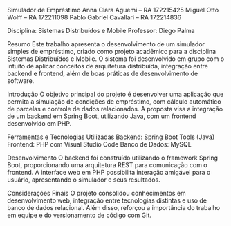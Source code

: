 Simulador de Empréstimo
Anna Clara Aguemi – RA 172215425
Miguel Otto Wolff – RA 172211098
Pablo Gabriel Cavallari – RA 172214836

Disciplina: Sistemas Distribuídos e Mobile
Professor: Diego Palma

Resumo
Este trabalho apresenta o desenvolvimento de um simulador simples de empréstimo, criado como projeto acadêmico para a disciplina Sistemas Distribuídos e Mobile. O sistema foi desenvolvido em grupo com o intuito de aplicar conceitos de arquitetura distribuída, integração entre backend e frontend, além de boas práticas de desenvolvimento de software.

Introdução
O objetivo principal do projeto é desenvolver uma aplicação que permita a simulação de condições de empréstimo, com cálculo automático de parcelas e controle de dados relacionados. A proposta visa a integração de um backend em Spring Boot, utilizando Java, com um frontend desenvolvido em PHP.

Ferramentas e Tecnologias Utilizadas
Backend: Spring Boot Tools (Java)
Frontend: PHP com Visual Studio Code
Banco de Dados: MySQL

Desenvolvimento
O backend foi construído utilizando o framework Spring Boot, proporcionando uma arquitetura REST para comunicação com o frontend. A interface web em PHP possibilita interação amigável para o usuário, apresentando o simulador e seus resultados.

Considerações Finais
O projeto consolidou conhecimentos em desenvolvimento web, integração entre tecnologias distintas e uso de banco de dados relacional. Além disso, reforçou a importância do trabalho em equipe e do versionamento de código com Git.



